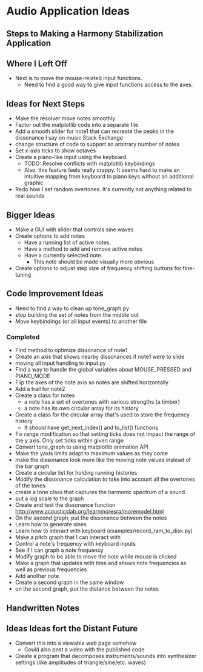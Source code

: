 # Audio Application Ideas

## Steps to Making a Harmony Stabilization Application

## Where I Left Off
* Next is to move the mouse-related input functions. 
  * Need to find a good way to give input functions access to the axes. 

## Ideas for Next Steps
* Make the resolver move notes smoothly
* Factor out the matplotlib code into a separate file
* Add a smooth slider for note1 that can recreate the peaks in the dissonance I say on music Stack Exchange
* change structure of code to support an arbitrary number of notes
* Set x-axis ticks to show octaves
* Create a piano-like input using the keyboard. 
  * TODO: Resolve conflicts with matplotlib keybindings
  * Also, this feature feels really crappy. It seems hard to make an intuitive mapping from keyboard to piano keys without an additional graphic
* Redo how I set random overtones. It's currently not anything related to real sounds

## Bigger Ideas
* Make a GUI with slider that controls sine waves
* Create options to add notes
  * Have a running list of active notes.
  * Have a method to add and remove active notes
  * Have a currently selected note.
    * This note should be made visually more obvious
* Create options to adjust step size of frequency shifting buttons for fine-tuning


## Code Improvement Ideas
* Need to find a way to clean up tone_graph.py
* stop building the set of notes from the middle out
* Move keybindings (or all input events) to another file 

### Completed
* Find method to optimize dissonance of note1
* Create an axis that shows nearby dissonances if note1 were to slide
* moving all input handling to input.py
* Find a way to handle the global variables about MOUSE_PRESSED and PIANO_MODE
* Flip the axes of the note axis so notes are shifted horizontally
* Add a trail for note2
* Create a class for notes
   * a note has a set of overtones with various strengths (a timber)
   * a note has its own circular array for its history
* Create a class for the circular array that's used to store the frequency history
   * It should have get_next_index() and to_list() functions
* Fix range modification so that setting ticks does not impact the range of the y axis. Only set ticks within given range
* Convert tone_graph to using matplotlib animation API
* Make the yaxis limits adapt to maximum values as they come 
* make the dissonance look more like the moving note values instead of the bar graph
* Create a circular list for holding running histories
* Modify the dissonance calculation to take into account all the overtones of the tones
* create a tone class that captures the harmonic spectrum of a sound.
* put a log scale to the graph
* Create and test the dissonance function http://www.acousticslab.org/learnmoresra/moremodel.html
* On the second graph, put the dissonance between the notes
* Learn how to generate sines
* Learn how to interact with keyboard (examples/record_ram_to_disk.py)
* Make a pitch graph that I can interact with
* Control a note's frequency with keyboard inputs
* See if I can graph a note frequency
* Modify graph to be able to move the note while mouse is clicked
* Make a graph that updates with time and shows note frequencies as well as previous frequencies
* Add another note
* Create a second graph in the same window
* on the second graph, put the distance between the notes

## Handwritten Notes


## Ideas Ideas fort the Distant Future
* Convert this into a viewable web page somehow
  * Could also post a video with the published code
* Create a program that decomposes instruments/sounds into synthesizer settings (like amplitudes of triangle/sine/etc. waves)